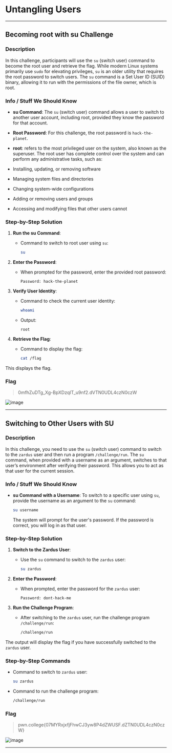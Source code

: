 # Untangling Users

---

## Becoming root with su Challenge

### Description
In this challenge, participants will use the `su` (switch user) command to become the root user and retrieve the flag. While modern Linux systems primarily use `sudo` for elevating privileges, `su` is an older utility that requires the root password to switch users. The `su` command is a Set User ID (SUID) binary, allowing it to run with the permissions of the file owner, which is root.

### Info / Stuff We Should Know
- **su Command**: The `su` (switch user) command allows a user to switch to another user account, including root, provided they know the password for that account.
- **Root Password**: For this challenge, the root password is `hack-the-planet`.
- **root**: refers to the most privileged user on the system, also known as the superuser. The root user has complete control over the system and can perform any administrative tasks, such as:

- Installing, updating, or removing software
- Managing system files and directories
- Changing system-wide configurations
- Adding or removing users and groups
- Accessing and modifying files that other users cannot

### Step-by-Step Solution

1. **Run the su Command**:
   - Command to switch to root user using `su`:
     ```bash
     su
     ```

2. **Enter the Password**:
   - When prompted for the password, enter the provided root password:
     ```
     Password: hack-the-planet
     ```

3. **Verify User Identity**:
   - Command to check the current user identity:
     ```bash
     whoami
     ```
   - Output:
     ```
     root
     ```

4. **Retrieve the Flag**:
   - Command to display the flag:
     ```bash
     cat /flag
     ```
     
This displays the flag.

### Flag

> 0mfhZuDTg_Xg-BpXDzqIT_u9nf2.dVTN0UDL4czN0czW

![image](https://github.com/user-attachments/assets/78ab6def-ec4f-47ee-9e4c-4725af90470c)

---

## Switching to Other Users with SU

### Description
In this challenge, you need to use the `su` (switch user) command to switch to the `zardus` user and then run a program `/challenge/run`. The `su` command, when provided with a username as an argument, switches to that user’s environment after verifying their password. This allows you to act as that user for the current session.

### Info / Stuff We Should Know
- **su Command with a Username**: To switch to a specific user using `su`, provide the username as an argument to the `su` command:
  ```bash
  su username
  ```
  The system will prompt for the user's password. If the password is correct, you will log in as that user.

### Step-by-Step Solution

1. **Switch to the Zardus User**:
   - Use the `su` command to switch to the `zardus` user:
     ```bash
     su zardus
     ```

2. **Enter the Password**:
   - When prompted, enter the password for the `zardus` user:
     ```
     Password: dont-hack-me
     ```

3. **Run the Challenge Program**:
   - After switching to the `zardus` user, run the challenge program `/challenge/run`:
     ```bash
     /challenge/run
     ```

The output will display the flag if you have successfully switched to the `zardus` user.

### Step-by-Step Commands

- Command to switch to `zardus` user:
  ```bash
  su zardus
  ```
- Command to run the challenge program:
  ```bash
  /challenge/run
  ```

### Flag

> pwn.college{07MYRxjxfjFhwCJ3yw8P4dZWUSF.dZTN0UDL4czN0czW}

![image](https://github.com/user-attachments/assets/a7b6bc82-5b67-445c-a77f-73c3d504d641)

---

